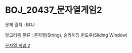 # BOJ_20437_문자열게임2
문제 출처 : BOJ

알고리즘 분류 : 문자열(String), 슬라이딩 윈도우(Sliding Window)

[문자열 게임 2](https://www.acmicpc.net/problem/20437)